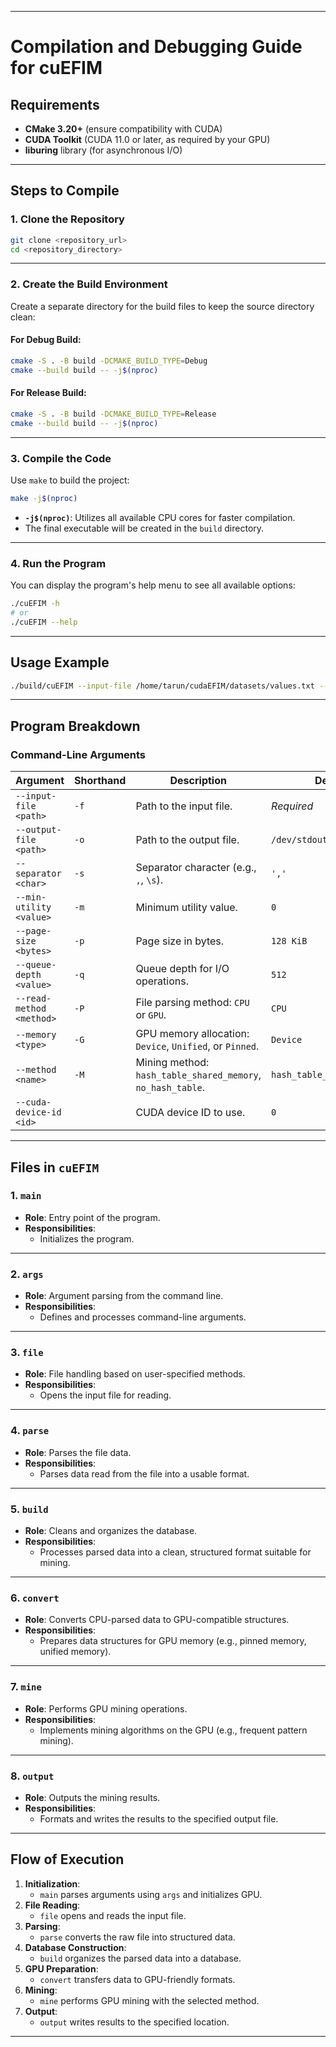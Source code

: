 
---

# **Compilation and Debugging Guide for cuEFIM**

## **Requirements**
- **CMake 3.20+** (ensure compatibility with CUDA)
- **CUDA Toolkit** (CUDA 11.0 or later, as required by your GPU)
- **liburing** library (for asynchronous I/O)

---

## **Steps to Compile**

### **1. Clone the Repository**
```bash
git clone <repository_url>
cd <repository_directory>
```

---

### **2. Create the Build Environment**
Create a separate directory for the build files to keep the source directory clean:

#### For Debug Build:
```bash
cmake -S . -B build -DCMAKE_BUILD_TYPE=Debug
cmake --build build -- -j$(nproc)

```

#### For Release Build:
```bash
cmake -S . -B build -DCMAKE_BUILD_TYPE=Release
cmake --build build -- -j$(nproc)
```

---

### **3. Compile the Code**
Use `make` to build the project:

```bash
make -j$(nproc)
```

- **`-j$(nproc)`**: Utilizes all available CPU cores for faster compilation.
- The final executable will be created in the `build` directory.

---

### **4. Run the Program**
You can display the program's help menu to see all available options:

```bash
./cuEFIM -h
# or
./cuEFIM --help
```

---

## **Usage Example**

```bash
./build/cuEFIM --input-file /home/tarun/cudaEFIM/datasets/values.txt --output-file /dev/stdout --separator \\s --min-utility 30 --page-size 128 --queue-depth 32  --memory Device --method hash_table_shared_memory
```

---

## **Program Breakdown**

### **Command-Line Arguments**
| Argument                 | Shorthand | Description                                                 | Default              |
|--------------------------|-----------|-------------------------------------------------------------|----------------------|
| `--input-file <path>`    | `-f`      | Path to the input file.                                     | *Required*          |
| `--output-file <path>`   | `-o`      | Path to the output file.                                    | `/dev/stdout`        |
| `--separator <char>`     | `-s`      | Separator character (e.g., `,`, `\s`).                     | `','`               |
| `--min-utility <value>`  | `-m`      | Minimum utility value.                                      | `0`                 |
| `--page-size <bytes>`    | `-p`      | Page size in bytes.                                         | `128 KiB`           |
| `--queue-depth <value>`  | `-q`      | Queue depth for I/O operations.                            | `512`               |
| `--read-method <method>` | `-P`      | File parsing method: `CPU` or `GPU`.                       | `CPU`               |
| `--memory <type>`        | `-G`      | GPU memory allocation: `Device`, `Unified`, or `Pinned`.    | `Device`            |
| `--method <name>`        | `-M`      | Mining method: `hash_table_shared_memory`, `no_hash_table`. | `hash_table_shared_memory` |
| `--cuda-device-id <id>`  |           | CUDA device ID to use.                                      | `0`                 |


---

## **Files in `cuEFIM`**

### **1. `main`**
- **Role**: Entry point of the program.
- **Responsibilities**:
  - Initializes the program.

---

### **2. `args`**
- **Role**: Argument parsing from the command line.
- **Responsibilities**:
  - Defines and processes command-line arguments.

---

### **3. `file`**
- **Role**: File handling based on user-specified methods.
- **Responsibilities**:
  - Opens the input file for reading.

---

### **4. `parse`**
- **Role**: Parses the file data.
- **Responsibilities**:
  - Parses data read from the file into a usable format.

---

### **5. `build`**
- **Role**: Cleans and organizes the database.
- **Responsibilities**:
  - Processes parsed data into a clean, structured format suitable for mining.

---

### **6. `convert`**
- **Role**: Converts CPU-parsed data to GPU-compatible structures.
- **Responsibilities**:
  - Prepares data structures for GPU memory (e.g., pinned memory, unified memory).

---

### **7. `mine`**
- **Role**: Performs GPU mining operations.
- **Responsibilities**:
  - Implements mining algorithms on the GPU (e.g., frequent pattern mining).

---

### **8. `output`**
- **Role**: Outputs the mining results.
- **Responsibilities**:
  - Formats and writes the results to the specified output file.

---

## **Flow of Execution**

1. **Initialization**:
   - `main` parses arguments using `args` and initializes GPU.
2. **File Reading**:
   - `file` opens and reads the input file.
3. **Parsing**:
   - `parse` converts the raw file into structured data.
4. **Database Construction**:
   - `build` organizes the parsed data into a database.
5. **GPU Preparation**:
   - `convert` transfers data to GPU-friendly formats.
6. **Mining**:
   - `mine` performs GPU mining with the selected method.
7. **Output**:
   - `output` writes results to the specified location.

---
